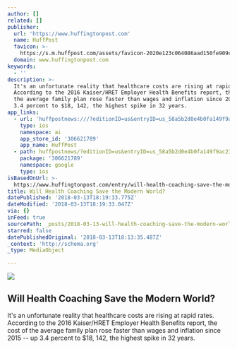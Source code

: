 ```yaml
---
author: []
related: []
publisher:
  url: 'https://www.huffingtonpost.com'
  name: HuffPost
  favicon: >-
    https://s.m.huffpost.com/assets/favicon-2020e123c064086aad150fe909c53771f862d7c76cd62f6146e81d533845fd7d.ico
  domain: www.huffingtonpost.com
keywords:
  - ''
description: >-
  It's an unfortunate reality that healthcare costs are rising at rapid rates.
  According to the 2016 Kaiser/HRET Employer Health Benefits report, the cost of
  the average family plan rose faster than wages and inflation since 2015 -- up
  3.4 percent to $18, 142, the highest spike in 32 years.
app_links:
  - url: 'huffpostnews:///?editionID=us&entryID=us_58a5b2d0e4b0fa149f9ac231'
    type: ios
    namespace: ai
    app_store_id: '306621789'
    app_name: HuffPost
  - path: huffpostnews/?editionID=us&entryID=us_58a5b2d0e4b0fa149f9ac231
    package: '306621789'
    namespace: google
    type: ios
isBasedOnUrl: >-
  https://www.huffingtonpost.com/entry/will-health-coaching-save-the-modern-world_us_58a5b2d0e4b0fa149f9ac231
title: Will Health Coaching Save the Modern World?
datePublished: '2018-03-13T18:19:33.775Z'
dateModified: '2018-03-13T18:19:33.047Z'
via: {}
inFeed: true
sourcePath: _posts/2018-03-13-will-health-coaching-save-the-modern-world.md
starred: false
datePublishedOriginal: '2018-03-13T18:13:35.487Z'
_context: 'http://schema.org'
_type: MediaObject

---
```

<article style=""><img src="https://img.huffingtonpost.com/asset/58a5c986290000fe16f26c8c.jpg?ops=1910_1000" /><h1>Will Health Coaching Save the Modern World?</h1><p>It's an unfortunate reality that healthcare costs are rising at rapid rates. According to the 2016 Kaiser/HRET Employer Health Benefits report, the cost of the average family plan rose faster than wages and inflation since 2015 -- up 3.4 percent to $18, 142, the highest spike in 32 years.</p></article>